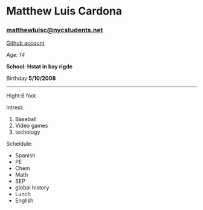 # Matthew Luis Cardona

### matthewluisc@nycstudents.net

[Github account](https://github.com/matthewc0913)

_Age: 14_


**School: Hstat in bay rigde**

Birthday **5/10/2008**

---


Hight:6 foot

Intrest:

1. Baseball
2. Video games
3. techology

Scheldule:

* Spanish
* PE
* Chem
* Math
* SEP
* global history
* Lunch
* English
